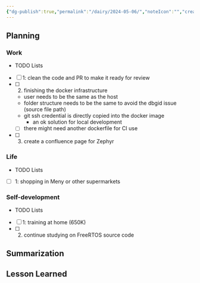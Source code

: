 ```yaml
---
{"dg-publish":true,"permalink":"/dairy/2024-05-06/","noteIcon":"","created":"2024-05-06T07:20:32.642+02:00","updated":"2024-05-06T07:27:01.215+02:00"}
---
```


## Planning 
### Work
- TODO Lists
- [ ] 1: clean the code and PR to make it ready for review
- [ ] 2. finishing the docker infrastructure
	- user needs to be the same as the host
	- folder structure needs to be the same to avoid the dbgid issue (source file path)
	- git ssh credential is directly copied into the docker image
		- an ok solution for local development
	- [ ] there might need another dockerfile for CI use
- [ ] 3. create a confluence page for Zephyr
### Life
- TODO Lists
- [ ] 1: shopping in Meny or other supermarkets
### Self-development
- TODO Lists
- [ ] 1: training at home (650K)
- [ ] 2. continue studying on FreeRTOS source code
## Summarization

## Lesson Learned
